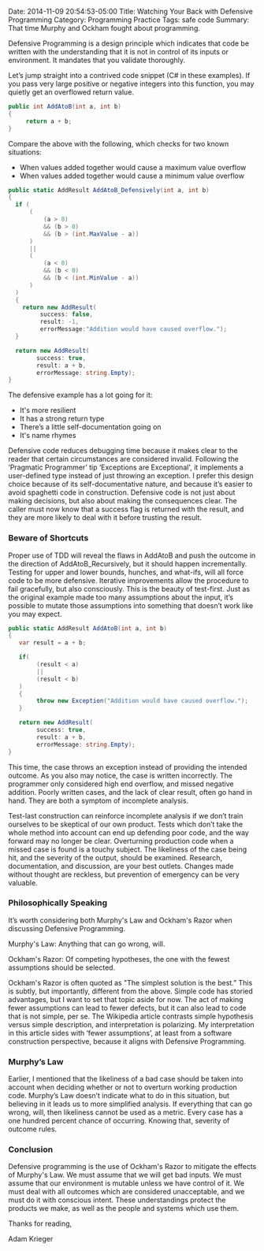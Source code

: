 Date: 2014-11-09 20:54:53-05:00
Title: Watching Your Back with Defensive Programming
Category: Programming Practice
Tags: safe code
Summary: That time Murphy and Ockham fought about programming.

Defensive Programming is a design principle which indicates that code be written with the understanding that it is not in control of its inputs or environment. It mandates that you validate thoroughly.

<!--more-->

Let’s jump straight into a contrived code snippet (C# in these examples). If you pass very large positive or negative integers into this function, you may quietly get an overflowed return value.


```cs
public int AddAtoB(int a, int b)
{
     return a + b;
}
```

Compare the above with the following, which checks for two known situations:
* When values added together would cause a maximum value overflow
* When values added together would cause a minimum value overflow

```cs
public static AddResult AddAtoB_Defensively(int a, int b)
{
  if (
	  (
		  (a > 0)
		  && (b > 0)
		  && (b > (int.MaxValue - a))
	  )
	  ||
	  (
		  (a < 0)
		  && (b < 0)
		  && (b < (int.MinValue - a))
	  )
  )
  {
    return new AddResult(
         success: false,
         result: -1,
         errorMessage:"Addition would have caused overflow.");
  }

  return new AddResult(
        success: true,
        result: a + b,
        errorMessage: string.Empty);
}
```

The defensive example has a lot going for it:
* It's more resilient
* It has a strong return type
* There’s a little self-documentation going on
* It's name rhymes

Defensive code reduces debugging time because it makes clear to the reader that certain circumstances are considered invalid. Following the ‘Pragmatic Programmer’ tip ‘Exceptions are Exceptional', it implements a user-defined type instead of just throwing an exception. I prefer this design choice because of its self-documentative nature, and because it’s easier to avoid spaghetti code in construction. Defensive code is not just about making decisions, but also about making the consequences clear. The caller must now know that a success flag is returned with the result, and they are more likely to deal with it before trusting the result.

### Beware of Shortcuts

Proper use of TDD will reveal the flaws in AddAtoB and push the outcome in the direction of AddAtoB_Recursively, but it should happen incrementally. Testing for upper and lower bounds, hunches, and what-ifs, will all force code to be more defensive. Iterative improvements allow the procedure to fail gracefully, but also consciously. This is the beauty of test-first. Just as the original example made too many assumptions about the input, it’s possible to mutate those assumptions into something that doesn’t work like you may expect.


```cs
public static AddResult AddAtoB(int a, int b)
{
   var result = a + b;

   if(
        (result < a)
        ||
        (result < b)
   )
   {
        throw new Exception("Addition would have caused overflow.");
   }

   return new AddResult(
        success: true,
        result: a + b,
        errorMessage: string.Empty);
}
```

This time, the case throws an exception instead of providing the intended outcome. As you also may notice, the case is written incorrectly. The programmer only considered high end overflow, and missed negative addition. Poorly written cases, and the lack of clear result, often go hand in hand. They are both a symptom of incomplete analysis.

Test-last construction can reinforce incomplete analysis if we don’t train ourselves to be skeptical of our own product.  Tests which don’t take the whole method into account can end up defending poor code, and the way forward may no longer be clear. Overturning production code when a missed case is found is a touchy subject. The likeliness of the case being hit, and the severity of the output, should be examined. Research, documentation, and discussion, are your best outlets. Changes made without thought are reckless, but prevention of emergency can be very valuable.

### Philosophically Speaking

It’s worth considering both Murphy's Law and Ockham's Razor when discussing Defensive Programming.

Murphy's Law: Anything that can go wrong, will.

Ockham's Razor: Of competing hypotheses, the one with the fewest assumptions should be selected.

Ockham's Razor is often quoted as "The simplest solution is the best.” This is subtly, but importantly, different from the above. Simple code has storied advantages, but I want to set that topic aside for now. The act of making fewer assumptions can lead to fewer defects, but it can also lead to code that is not simple, per se. The Wikipedia article contrasts simple hypothesis versus simple description, and interpretation is polarizing. My interpretation in this article sides with ‘fewer assumptions’, at least from a software construction perspective, because it aligns with Defensive Programming.

### Murphy’s Law

Earlier, I mentioned that the likeliness of a bad case should be taken into account when deciding whether or not to overturn working production code. Murphy’s Law doesn’t indicate what to do in this situation, but believing in it leads us to more simplified analysis. If everything that can go wrong, will, then likeliness cannot be used as a metric. Every case has a one hundred percent chance of occurring. Knowing that, severity of outcome rules.

### Conclusion

Defensive programming is the use of Ockham's Razor to mitigate the effects of Murphy's Law. We must assume that we will get bad inputs. We must assume that our environment is mutable unless we have control of it. We must deal with all outcomes which are considered unacceptable, and we must do it with conscious intent. These understandings protect the products we make, as well as the people and systems which use them.

Thanks for reading,

Adam Krieger
